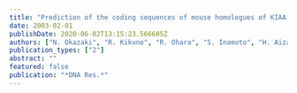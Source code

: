 ```yaml
---
title: "Prediction of the coding sequences of mouse homologues of KIAA gene: II. The complete nucleotide sequences of 400 mouse KIAA-homologous cDNAs identified by screening of terminal sequences of cDNA clones randomly sampled from size-fractionated libraries"
date: 2003-02-01
publishDate: 2020-06-02T13:15:23.566605Z
authors: ["N. Okazaki", "R. Kikuno", "R. Ohara", "S. Inamoto", "H. Aizawa", "S. Yuasa", "D. Nakajima", "T. Nagase", "O. Ohara", "H. Koga"]
publication_types: ["2"]
abstract: ""
featured: false
publication: "*DNA Res.*"
---
```


